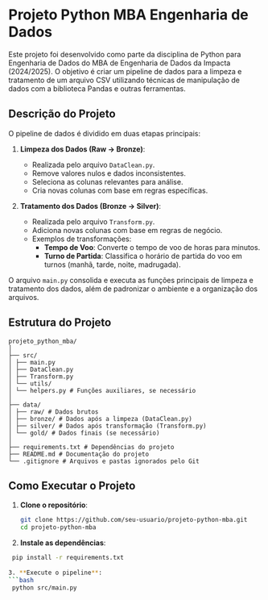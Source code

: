 # Projeto Python MBA Engenharia de Dados

Este projeto foi desenvolvido como parte da disciplina de Python para Engenharia de Dados do MBA de Engenharia de Dados da Impacta (2024/2025). O objetivo é criar um pipeline de dados para a limpeza e tratamento de um arquivo CSV utilizando técnicas de manipulação de dados com a biblioteca Pandas e outras ferramentas.

## Descrição do Projeto

O pipeline de dados é dividido em duas etapas principais:

1. **Limpeza dos Dados (Raw -> Bronze)**:
   - Realizada pelo arquivo `DataClean.py`.
   - Remove valores nulos e dados inconsistentes.
   - Seleciona as colunas relevantes para análise.
   - Cria novas colunas com base em regras específicas.

2. **Tratamento dos Dados (Bronze -> Silver)**:
   - Realizada pelo arquivo `Transform.py`.
   - Adiciona novas colunas com base em regras de negócio.
   - Exemplos de transformações:
     - **Tempo de Voo**: Converte o tempo de voo de horas para minutos.
     - **Turno de Partida**: Classifica o horário de partida do voo em turnos (manhã, tarde, noite, madrugada).

O arquivo `main.py` consolida e executa as funções principais de limpeza e tratamento dos dados, além de padronizar o ambiente e a organização dos arquivos.

## Estrutura do Projeto
```
projeto_python_mba/
│
├── src/
│ ├── main.py
│ ├── DataClean.py
│ ├── Transform.py
│ └── utils/
│ └── helpers.py # Funções auxiliares, se necessário
│
├── data/
│ ├── raw/ # Dados brutos
│ ├── bronze/ # Dados após a limpeza (DataClean.py)
│ ├── silver/ # Dados após transformação (Transform.py)
│ └── gold/ # Dados finais (se necessário)
│
├── requirements.txt # Dependências do projeto
├── README.md # Documentação do projeto
└── .gitignore # Arquivos e pastas ignorados pelo Git
```


## Como Executar o Projeto

1. **Clone o repositório**:
   ```bash
   git clone https://github.com/seu-usuario/projeto-python-mba.git
   cd projeto-python-mba

2. **Instale as dependências**:
  ```bash
   pip install -r requirements.txt
   
3. **Execute o pipeline**:
  ```bash
   python src/main.py   


